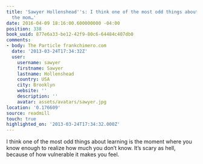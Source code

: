 ```yaml
---
title: 'Sawyer Hollenshead''s: I think one of the most odd things about learning is
  the mom…'
date: 2016-04-09 18:16:00.600000000 -04:00
position: 338
book_uuid: 877e6a33-be12-42f9-80c6-64484c407db0
comments:
- body: The Particle frankchimero.com
  date: '2013-03-24T17:34:32Z'
  user:
    username: sawyer
    firstname: Sawyer
    lastname: Hollenshead
    country: USA
    city: Brooklyn
    website: ''
    description: ''
    avatar: assets/avatars/sawyer.jpg
location: '0.176609'
source: readmill
touch: true
highlighted_on: '2013-03-24T17:34:32.000Z'
---
```


I think one of the most odd things about learning is the moment where you know enough to realize how much you don’t know. It’s scary as hell, because of how vulnerable it makes you feel.